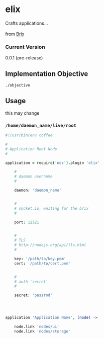 elix
====

Crafts applications...<br /><br />
from [Brix](https://github.com/nomilous/brix)


### Current Version

0.0.1 (pre-release)


Implementation Objective
------------------------

```bash
./objective
```

Usage
-----

this may change

### `/home/daemon_name/live/root`

```coffee
#!/usr/bin/env coffee

#
# Application Root Node
#

application = require('nez').plugin 'elix'

    #
    # daemon username
    # 

    daemon: 'daemon_name'


    #
    # socket.io, waiting for the brix
    #

    port: 12321


    #
    # TLS
    # http://nodejs.org/api/tls.html
    # 

    key: '/path/to/key.pem'
    cert: '/path/to/cert.pem'


    #
    # auth 'secret'
    #

    secret: 'passrod'




application 'Application Name', (node) ->

    node.link 'nodes/ui'
    node.link 'nodes/storage'
    

```
